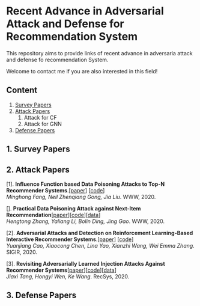 # Recent Advance in Adversarial Attack and Defense for Recommendation System

This repository aims to provide links of recent advance in adversaria attack and defense fo recommendation System.

Welcome to contact me if you are also interested in this field!


## Content
1. [Survey Papers](#jump_survey)
2. [Attack Papers](#jump_attack)
   1. Attack for CF
   2. Attack for GNN
3. [Defense Papers](#jump_defense)



<span id="jump_survey"> </span>
## 1. Survey Papers


<span id="jump_attack"> </span>
## 2. Attack Papers
[1]. **Influence Function based Data Poisoning Attacks to Top-N Recommender Systems**.[[paper](https://github.com/CaoQi92/recommendation-adversarial-attack-papers/raw/master/KDD'19%20Learning%20Dynamic%20Context%20Graphs%20for%20Predicting%20Social%20Events.pdf)] [[code]()]  
*Minghong Fang, Neil Zhenqiang Gong, Jia Liu*. WWW, 2020.

[]. **Practical Data Poisoning Attack against Next-Item Recommendation**[[paper]()][[code]()][[data]()]  
*Hengtong Zhang, Yaliang Li, Bolin Ding, Jing Gao*. WWW, 2020.

[2]. **Adversarial Attacks and Detection on Reinforcement Learning-Based Interactive Recommender Systems**.[[paper]()] [[code]()]   
*Yuanjiang Cao, Xiaocong Chen, Lina Yao, Xianzhi Wang, Wei Emma Zhang*. SIGIR, 2020.

[3]. **Revisiting Adversarially Learned Injection Attacks Against Recommender Systems**[[paper]()][[code]()][[data]()]  
*Jiaxi Tang, Hongyi Wen, Ke Wang*. RecSys, 2020.



<span id="jump_defense"> </span>
## 3. Defense Papers
